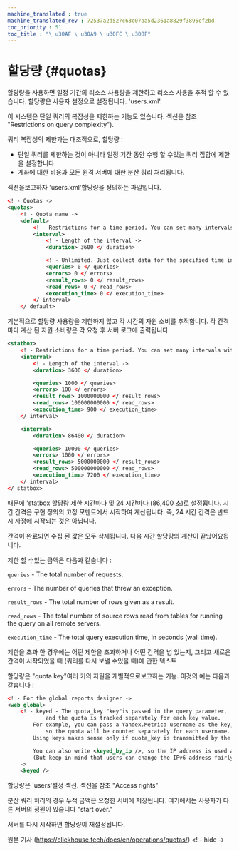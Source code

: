 ```yaml
---
machine_translated : true
machine_translated_rev : 72537a2d527c63c07aa5d2361a8829f3895cf2bd
toc_priority : 51
toc_title : "\ u30AF \ u30A9 \ u30FC \ u30BF"
---
```


# 할당량 {#quotas}

할당량을 사용하면 일정 기간의 리소스 사용량을 제한하고 리소스 사용을 추적 할 수 있습니다.
할당량은 사용자 설정으로 설정됩니다. 'users.xml'.

이 시스템은 단일 쿼리의 복잡성을 제한하는 기능도 있습니다. 섹션을 참조 "Restrictions on query complexity").

쿼리 복잡성의 제한과는 대조적으로, 할당량 :

- 단일 쿼리를 제한하는 것이 아니라 일정 기간 동안 수행 할 수있는 쿼리 집합에 제한을 설정합니다.
- 계좌에 대한 비용과 모든 원격 서버에 대한 분산 쿼리 처리됩니다.

섹션을보고하자 'users.xml'할당량을 정의하는 파일입니다.

```xml
<! - Quotas ->
<quotas>
    <! - Quota name ->
    <default>
        <! - Restrictions for a time period. You can set many intervals with different restrictions ->
        <interval>
            <! - Length of the interval ->
            <duration> 3600 </ duration>

            <! - Unlimited. Just collect data for the specified time interval ->
            <queries> 0 </ queries>
            <errors> 0 </ errors>
            <result_rows> 0 </ result_rows>
            <read_rows> 0 </ read_rows>
            <execution_time> 0 </ execution_time>
        </ interval>
    </ default>
```

기본적으로 할당량 사용량을 제한하지 않고 각 시간의 자원 소비를 추적합니다.
각 간격마다 계산 된 자원 소비량은 각 요청 후 서버 로그에 출력됩니다.

```xml
<statbox>
    <! - Restrictions for a time period. You can set many intervals with different restrictions ->
    <interval>
        <! - Length of the interval ->
        <duration> 3600 </ duration>

        <queries> 1000 </ queries>
        <errors> 100 </ errors>
        <result_rows> 1000000000 </ result_rows>
        <read_rows> 100000000000 </ read_rows>
        <execution_time> 900 </ execution_time>
    </ interval>

    <interval>
        <duration> 86400 </ duration>

        <queries> 10000 </ queries>
        <errors> 1000 </ errors>
        <result_rows> 5000000000 </ result_rows>
        <read_rows> 500000000000 </ read_rows>
        <execution_time> 7200 </ execution_time>
    </ interval>
</ statbox>
```

때문에 'statbox'할당량 제한 시간마다 및 24 시간마다 (86,400 초)로 설정됩니다. 시간 간격은 구현 정의의 고정 모멘트에서 시작하여 계산됩니다. 즉, 24 시간 간격은 반드시 자정에 시작되는 것은 아닙니다.

간격이 완료되면 수집 된 값은 모두 삭제됩니다. 다음 시간 할당량의 계산이 끝났어요됩니다.

제한 할 수있는 금액은 다음과 같습니다 :

`queries` - The total number of requests.

`errors` - The number of queries that threw an exception.

`result_rows` - ​​The total number of rows given as a result.

`read_rows` - ​​The total number of source rows read from tables for running the query on all remote servers.

`execution_time` - The total query execution time, in seconds (wall time).

제한을 초과 한 경우에는 어떤 제한을 초과하거나 어떤 간격을 넘 었는지, 그리고 새로운 간격이 시작되었을 때 (쿼리를 다시 보낼 수있을 때)에 관한 텍스트

할당량은 "quota key"여러 키의 자원을 개별적으로보고하는 기능. 이것의 예는 다음과 같습니다 :

```xml
<! - For the global reports designer ->
<web_global>
    <! - keyed - The quota_key "key"is passed in the query parameter,
            and the quota is tracked separately for each key value.
        For example, you can pass a Yandex.Metrica username as the key,
            so the quota will be counted separately for each username.
        Using keys makes sense only if quota_key is transmitted by the program, not by a user.

        You can also write <keyed_by_ip />, so the IP address is used as the quota key.
        (But keep in mind that users can change the IPv6 address fairly easily)
    ->
    <keyed />
```

할당량은 'users'설정 섹션. 섹션을 참조 "Access rights"

분산 쿼리 처리의 경우 누적 금액은 요청한 서버에 저장됩니다. 여기에서는 사용자가 다른 서버의 정원이 있습니다 "start over."

서버를 다시 시작하면 할당량이 재설정됩니다.

원본 기사 (https://clickhouse.tech/docs/en/operations/quotas/) <! - hide ->
